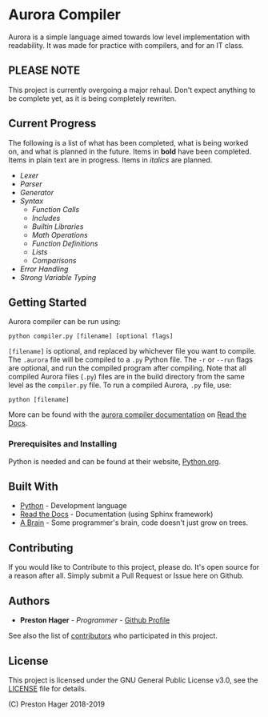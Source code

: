 # Aurora Compiler

Aurora is a simple language aimed towards low level implementation with readability.
It was made for practice with compilers, and for an IT class.

## PLEASE NOTE

This project is currently overgoing a major rehaul.
Don't expect anything to be complete yet, as it is being completely rewriten.

## Current Progress

The following is a list of what has been completed, what is being worked on, and what is planned in the future.
Items in **bold** have been completed.
Items in plain text are in progress.
Items in *italics* are planned.

* *Lexer*
* *Parser*
* *Generator*
* *Syntax*
  * *Function Calls*
  * *Includes*
  * *Builtin Libraries*
  * *Math Operations*
  * *Function Definitions*
  * *Lists*
  * *Comparisons*
* *Error Handling*
* *Strong Variable Typing*

## Getting Started

Aurora compiler can be run using:

```
python compiler.py [filename] [optional flags]
```

`[filename]` is optional, and replaced by whichever file you want to compile.
The `.aurora` file will be compiled to a `.py` Python file.
The `-r` or `--run` flags are optional, and run the compiled program after compiling.
Note that all compiled Aurora files (`.py`) files are in the build directory from  the same level as the `compiler.py` file.
To run a compiled Aurora, `.py` file, use:

```
python [filename]
```

More can be found with the [aurora compiler documentation][2] on [Read the Docs][3].

### Prerequisites and Installing

Python is needed and can be found at their website, [Python.org][1].

## Built With

* [Python][1] - Development language
* [Read the Docs][3] - Documentation (using Sphinx framework)
* [A Brain][4] - Some programmer's brain, code doesn't just grow on trees.

## Contributing

If you would like to Contribute to this project, please do.
It's open source for a reason after all.
Simply submit a Pull Request or Issue here on Github.

## Authors

* **Preston Hager** - *Programmer* - [Github Profile](https://github.com/PrestonHager)

See also the list of [contributors](https://github.com/PrestonHager/AuroraCompiler/blob/master/CONTRIBUTORS.md) who participated in this project.

## License

This project is licensed under the GNU General Public License v3.0, see the [LICENSE](https://github.com/PrestonHager/AuroraCompiler/blob/master/LICENSE) file for details.

(C) Preston Hager 2018-2019

[1]: https://www.python.org
[2]: http://auroracompiler.readthedocs.io/en/latest
[3]: https://readthedocs.org
[4]: https://github.com/PrestonHager
